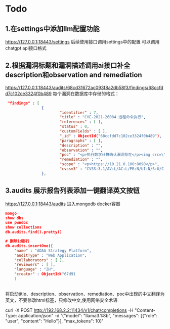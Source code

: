 # Todo
## 1.在settings中添加llm配置功能
https://127.0.0.1:18443/settings
后续使用接口调用settings中的配置
可以调用chatgpt api接口格式

## 2.根据漏洞标题和漏洞描述调用ai接口补全description和observation and remediation
https://127.0.0.1:18443/audits/68cd31672ac093f8a2db58f3/findings/68ccfdd7c102ce3324f0b489
每个漏洞在数据库中存储的格式：
``` json
 "findings" : [
                {
                        "identifier" : 7,
                        "title" : "CVE-2021-26084 远程命令执行",
                        "references" : [ ],
                        "status" : 0,
                        "customFields" : [ ],
                        "_id" : ObjectId("68ccfdd7c102ce3324f0b489"),
                        "paragraphs" : [ ],
                        "description" : "",
                        "observation" : "",
                        "poc" : "<p>执行数学计算确认漏洞存在</p><img src=\"68ccfde9c102ce3324f0b4b2\" alt=\"image.png\"><pre><code>POST /pages/createpage-entervariables.action HTTP/1.1\nHost: 10.21.0.100:8090\nUser-Agent: Mozilla/5.0 (Windows NT 10.0; rv:109.0) Gecko/20100101 Firefox/118.0\nContent-Length: 47\nContent-Type: application/x-www-form-urlencoded\nAccept-Encoding: gzip, deflate, br\nConnection: keep-alive\n\nqueryString=aaaa\\u0027%2b#{16*8787}%2b\\u0027bbb</code></pre><p></p>",
                        "remediation" : "",
                        "scope" : "<p>https://10.21.0.100:8090</p>",
                        "cvssv3" : "CVSS:3.1/AV:L/AC:L/PR:N/UI:N/S:U/C:H/I:H/A:L"
                },
```
## 3.audits 展示报告列表添加一键翻译英文按钮

https://127.0.0.1:18443/audits
进入mongodb docker容器

```json
mongo
show dbs
use pwndoc
show collections
db.audits.find().pretty()

# 删除id那行
db.audits.insertOne({
    "name" : "ADAA Strategy Platform",
    "auditType" : "Web Application",
    "collaborators" : [ ],
    "reviewers" : [ ],
    "language" : "ZH",
    "creator" : ObjectId("67d91 
    )
    
```

将启动title、description、observation、remediation、poc中出现的中文翻译为英文，不要修改html标签，只修改中文,使用网络安全术语

 curl -X POST http://192.168.2.2:11434/v1/chat/completions -H "Content-Type: application/json" -d '{"model": "llama3.1:8b", "messages": [{"role": "user", "content": "Hello"}], "max_tokens": 10}'
